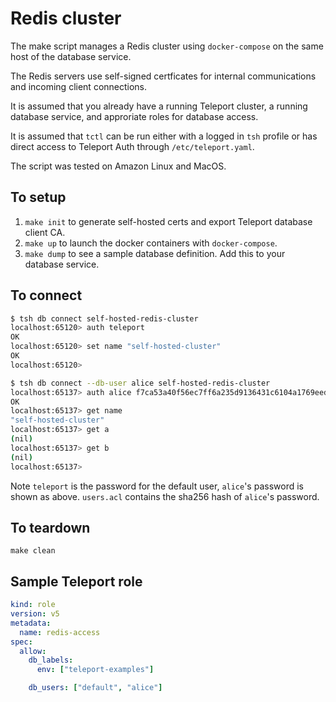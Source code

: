 # Redis cluster

The make script manages a Redis cluster using `docker-compose` on the same host
of the database service.

The Redis servers use self-signed certficates for internal communications and
incoming client connections.

It is assumed that you already have a running Teleport cluster, a running
database service, and approriate roles for database access.

It is assumed that `tctl` can be run either with a logged in `tsh` profile or
has direct access to Teleport Auth through `/etc/teleport.yaml`.

The script was tested on Amazon Linux and MacOS.

## To setup
1. `make init` to generate self-hosted certs and export Teleport database client CA.
1. `make up` to launch the docker containers with `docker-compose`.
1. `make dump` to see a sample database definition. Add this to your database service.

## To connect
```bash
$ tsh db connect self-hosted-redis-cluster
localhost:65120> auth teleport
OK
localhost:65120> set name "self-hosted-cluster"
OK
localhost:65120> 

$ tsh db connect --db-user alice self-hosted-redis-cluster
localhost:65137> auth alice f7ca53a40f56ec7ff6a235d9136431c6104a1769eed13d18a2d68f388325f305
OK
localhost:65137> get name
"self-hosted-cluster"
localhost:65137> get a
(nil)
localhost:65137> get b
(nil)
localhost:65137> 
```

Note `teleport` is the password for the default user, `alice`'s password is
shown as above. `users.acl` contains the sha256 hash of `alice`'s password.

## To teardown
`make clean`

## Sample Teleport role

```yaml
kind: role
version: v5
metadata:
  name: redis-access
spec:
  allow:
    db_labels:
      env: ["teleport-examples"]

    db_users: ["default", "alice"]
```
